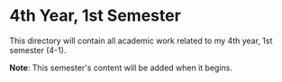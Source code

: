 # 4th Year, 1st Semester

This directory will contain all academic work related to my 4th year, 1st semester (4-1).

**Note**: This semester's content will be added when it begins.
